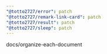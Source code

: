 ```yaml
---
"@totto2727/error": patch
"@totto2727/remark-link-card": patch
"@totto2727/result": patch
"@totto2727/sleep": patch
---
```


docs/organize-each-document
